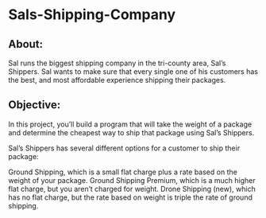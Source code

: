 # Sals-Shipping-Company
## About:
Sal runs the biggest shipping company in the tri-county area, Sal’s Shippers. Sal wants to make sure that every single one of his customers has the best, and most affordable experience shipping their packages.

## Objective:
In this project, you’ll build a program that will take the weight of a package and determine the cheapest way to ship that package using Sal’s Shippers.

Sal’s Shippers has several different options for a customer to ship their package:

Ground Shipping, which is a small flat charge plus a rate based on the weight of your package.
Ground Shipping Premium, which is a much higher flat charge, but you aren’t charged for weight.
Drone Shipping (new), which has no flat charge, but the rate based on weight is triple the rate of ground shipping.
